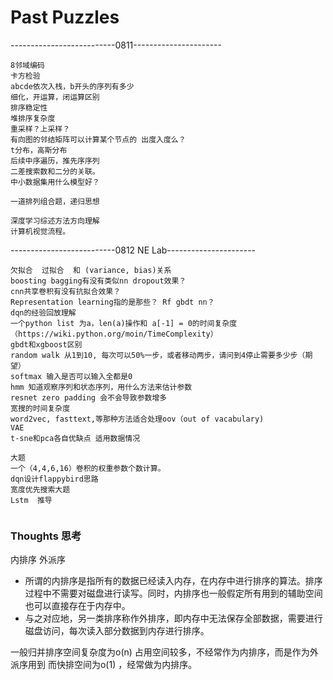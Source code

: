 # Past Puzzles

--------------------------0811----------------------
```
8邻域编码
卡方检验
abcde依次入栈，b开头的序列有多少
细化，开运算，闭运算区别
排序稳定性
堆排序复杂度
重采样？上采样？
有向图的邻结矩阵可以计算某个节点的 出度入度么？
t分布，高斯分布
后续中序遍历，推先序序列
二差搜索数和二分的关联。
中小数据集用什么模型好？

一道排列组合题，递归思想

深度学习综述方法方向理解
计算机视觉流程。
```

--------------------------0812   NE Lab----------------------
```
欠拟合  过拟合  和 (variance, bias)关系
boosting bagging有没有类似nn dropout效果？
cnn共享卷积有没有抗拟合效果？
Representation learning指的是那些？ Rf gbdt nn？
dqn的经验回放理解
一个python list 为a，len(a)操作和 a[-1] = 0的时间复杂度  （https://wiki.python.org/moin/TimeComplexity）
gbdt和xgboost区别
random walk 从1到10, 每次可以50%一步，或者移动两步，请问到4停止需要多少步（期望）
softmax 输入是否可以输入全都是0
hmm 知道观察序列和状态序列，用什么方法来估计参数
resnet zero padding 会不会导致参数增多
宽搜的时间复杂度
word2vec, fasttext,等那种方法适合处理oov（out of vacabulary)
VAE
t-sne和pca各自优缺点 适用数据情况

大题
一个（4,4,6,16）卷积的权重参数个数计算。
dqn设计flappybird思路
宽度优先搜索大题
Lstm  推导


```


### Thoughts 思考

内排序 外派序

* 所谓的内排序是指所有的数据已经读入内存，在内存中进行排序的算法。排序过程中不需要对磁盘进行读写。同时，内排序也一般假定所有用到的辅助空间也可以直接存在于内存中。
* 与之对应地，另一类排序称作外排序，即内存中无法保存全部数据，需要进行磁盘访问，每次读入部分数据到内存进行排序。

一般归并排序空间复杂度为o(n) 占用空间较多，不经常作为内排序，而是作为外派序用到
而快排空间为o(1) ，经常做为内排序。



